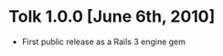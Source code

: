 Tolk 1.0.0 [June 6th, 2010]
===========================

* First public release as a Rails 3 engine gem